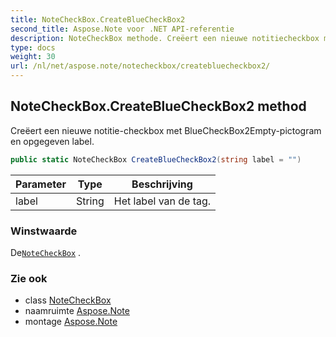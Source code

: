 ```yaml
---
title: NoteCheckBox.CreateBlueCheckBox2
second_title: Aspose.Note voor .NET API-referentie
description: NoteCheckBox methode. Creëert een nieuwe notitiecheckbox met BlueCheckBox2Emptypictogram en opgegeven label.
type: docs
weight: 30
url: /nl/net/aspose.note/notecheckbox/createbluecheckbox2/
---
```

## NoteCheckBox.CreateBlueCheckBox2 method

Creëert een nieuwe notitie-checkbox met BlueCheckBox2Empty-pictogram en opgegeven label.

```csharp
public static NoteCheckBox CreateBlueCheckBox2(string label = "")
```

| Parameter | Type | Beschrijving |
| --- | --- | --- |
| label | String | Het label van de tag. |

### Winstwaarde

De[`NoteCheckBox`](../) .

### Zie ook

* class [NoteCheckBox](../)
* naamruimte [Aspose.Note](../../notecheckbox/)
* montage [Aspose.Note](../../../)


